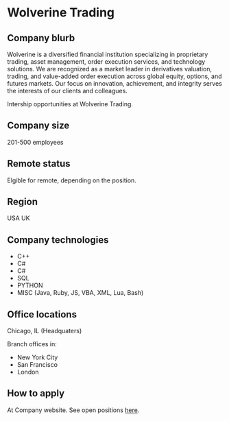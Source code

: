 # Wolverine Trading

## Company blurb

Wolverine is a diversified financial institution specializing in proprietary trading, asset management, order execution services, and technology solutions. We are recognized as a market leader in derivatives valuation, trading, and value-added order execution across global equity, options, and futures markets. Our focus on innovation, achievement, and integrity serves the interests of our clients and colleagues.

Intership opportunities at Wolverine Trading.

## Company size

201-500 employees

## Remote status

Elgible for remote, depending on the position.

## Region

USA
UK

## Company technologies

- C++
- C#
- C#
- SQL
- PYTHON
- MISC (Java, Ruby, JS, VBA, XML, Lua, Bash)

## Office locations

Chicago, IL (Headquaters)

Branch offices in:

- New York City
- San Francisco
- London

## How to apply

At Company website. See open positions [here](http://wolve.com/open-positions).
